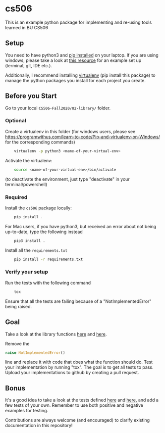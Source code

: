 # cs506

This is an example python package for implementing and re-using tools learned in BU CS506

## Setup

You need to have python3 and [pip installed](https://www.makeuseof.com/tag/install-pip-for-python/) on your laptop. If you are using windows, please take a look at [this resource](https://docs.microsoft.com/en-us/windows/python/beginners) for an example set up (terminal, git, IDE etc.).

Additionally, I recommend installing [virtualenv](https://pypi.org/project/virtualenv/1.7.1.2/) (pip install this package) to manage the python packages you install for each project you create.

## Before you Start

Go to your local `CS506-Fall2020/02-library/` folder.

### Optional

Create a virtualenv in this folder (for windows users, please see https://programwithus.com/learn-to-code/Pip-and-virtualenv-on-Windows/ for the corresponding commands)

```bash
    virtualenv -p python3 <name-of-your-virtual-env>
```

Activate the virtualenv:

```bash
    source <name-of-your-virtual-env>/bin/activate
```

(to deactivate the environment, just type "deactivate" in your terminal/powershell)

### Required

Install the `cs506` package locally:

```bash
    pip install .
```

For Mac users, if you have python3, but received an error about not being up-to-date, type the following instead

```bash
    pip3 install .
```

Install all the `requirements.txt`

```bash
    pip install -r requirements.txt
```

### Verify your setup

Run the tests with the following command

```bash
    tox 
```

Ensure that all the tests are failing because of a "NotImplementedError" being raised.

## Goal

Take a look at the library functions [here](https://github.com/gallettilance/CS506-Fall2020/blob/master/02-library/cs506/read.py) and [here](https://github.com/gallettilance/CS506-Fall2020/blob/master/02-library/cs506/sim.py).

Remove the

```python
raise NotImplementedError()
```

line and replace it with code that does what the function should do. Test your implementation by running "tox". The goal is to get all tests to pass. Upload your implementations to github by creating a pull request.

## Bonus

It's a good idea to take a look at the tests defined [here](https://github.com/gallettilance/CS506-Fall2020/blob/master/02-library/tests/test_read.py) and [here](https://github.com/gallettilance/CS506-Fall2020/blob/master/02-library/tests/test_sim.py), and add a few tests of your own. Remember to use both positive and negative examples for testing.


Contributions are always welcome (and encouraged) to clarify existing documentation in this repository!
